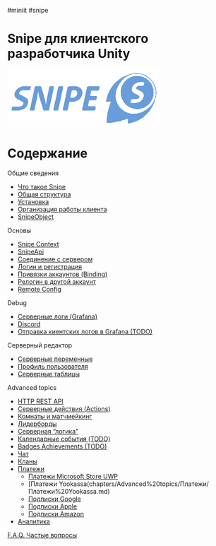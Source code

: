 #miniit #snipe 
# Snipe для клиентского разработчика Unity
![snipe-logo](assets/snipe-logo.png)
# Содержание

Общие сведения

- [Что такое Snipe](chapters/Общие%20сведения/Что%20такое%20Snipe.md)
- [Общая структура](chapters/Общие%20сведения/Общая%20структура.md)
- [Установка](chapters/Общие%20сведения/Установка%20(расписать%20подробней).md)
- [Организация работы клиента](chapters/Общие%20сведения/Организация%20работы%20клиента.md)
- [SnipeObject](chapters/Общие%20сведения/SnipeObject.md)

Основы

- [Snipe Context](chapters/Основы/Snipe%20Context.md)
- [SnipeApi](chapters/Основы/SnipeApi.md)
- [Соединение с сервером](chapters/Основы/Соединение%20с%20сервером.md)
- [Логин и регистрация](chapters/Основы/Логин%20и%20регистрация.md)
- [Привязки аккаунтов (Binding)](chapters/Основы/Привязки%20аккаунтов%20(Binding).md)
- [Релогин в другой аккаунт](chapters/Основы/Релогин%20в%20другой%20аккаунт.md)
- [Remote Config](chapters/Основы/Remote%20Config.md)

Debug

- [Серверные логи (Grafana)](chapters/Debugging/Серверные%20логи%20(Grafana).md)
- [Discord](chapters/Debugging/Discord.md)
- [Отправка киентских логов в Grafana (TODO)](chapters/Debugging/Отправка%20киентских%20логов%20в%20Grafana%20(TODO).md)

Серверный редактор

- [Серверные переменные](chapters/Серверный%20редактор/Серверные%20переменные.md)
- [Профиль пользователя](chapters/Серверный%20редактор/Профиль%20пользователя.md)
- [Серверные таблицы](chapters/Серверный%20редактор/Серверные%20таблицы.md)

Advanced topics

- [HTTP REST API](chapters/Advanced%20topics/HTTP%20REST%20API.md)
- [Серверные действия (Actions)](chapters/Advanced%20topics/Серверные%20действия%20(Actions).md)
- [Комнаты и матчмейкинг](chapters/Advanced%20topics/Комнаты%20и%20матчмейкинг.md)
- [Лидерборды](chapters/Advanced%20topics/Лидерборды.md)
- [Серверная “логика”](chapters/Advanced%20topics/Серверная%20“логика”.md)
- [Календарные события (TODO)](chapters/Advanced%20topics/Календарные%20события%20(TODO).md)
- [Badges Achievements (TODO)](chapters/Advanced%20topics/Badges%20Achievements%20(TODO).md)
- [Чат](chapters/Advanced%20topics/Чат.md)
- [Кланы](chapters/Advanced%20topics/Кланы.md)
- [Платежи](chapters/Advanced%20topics/Платежи.md)
    - [Платежи Microsoft Store UWP](chapters/Advanced%20topics/Платежи/Платежи%20Microsoft%20Store%20UWP.md)
    - [Платежи Yookassa(chapters/Advanced%20topics/Платежи/Платежи%20Yookassa.md)
    - [Подписки Google](chapters/Advanced%20topics/Платежи/Подписки%20Google.md)
    - [Подписки Apple](chapters/Advanced%20topics/Платежи/Подписки%20Apple.md)
    - [Подписки Amazon](chapters/Advanced%20topics/Платежи/Подписки%20Amazon.md)
- [Аналитика](chapters/Advanced%20topics/Аналитика.md)

[F.A.Q. Частые вопросы](chapters/F.A.Q.%20Частые%20вопросы.md)